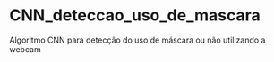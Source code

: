 # CNN_deteccao_uso_de_mascara
Algoritmo CNN para detecção do uso de máscara ou não utilizando a webcam
